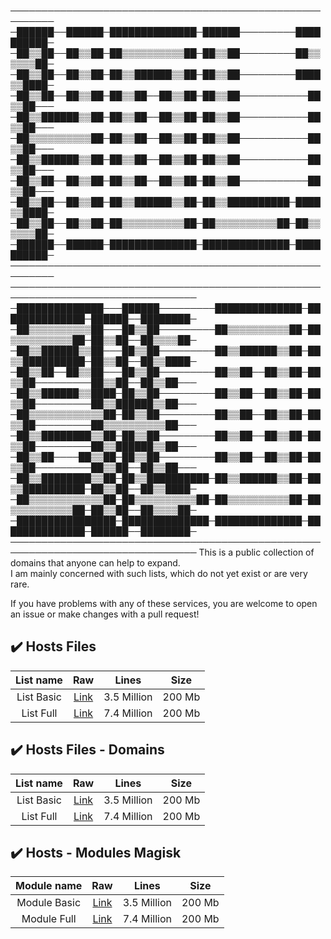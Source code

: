 
─────────────────────────────────────────────────────────
─██████──██████─██████████████─██████─────────██████████─
─██▒▒██──██▒▒██─██▒▒▒▒▒▒▒▒▒▒██─██▒▒██─────────██▒▒▒▒▒▒██─
─██▒▒██──██▒▒██─██▒▒██████▒▒██─██▒▒██─────────████▒▒████─
─██▒▒██──██▒▒██─██▒▒██──██▒▒██─██▒▒██───────────██▒▒██───
─██▒▒██████▒▒██─██▒▒██──██▒▒██─██▒▒██───────────██▒▒██───
─██▒▒▒▒▒▒▒▒▒▒██─██▒▒██──██▒▒██─██▒▒██───────────██▒▒██───
─██▒▒██████▒▒██─██▒▒██──██▒▒██─██▒▒██───────────██▒▒██───
─██▒▒██──██▒▒██─██▒▒██──██▒▒██─██▒▒██───────────██▒▒██───
─██▒▒██──██▒▒██─██▒▒██████▒▒██─██▒▒██████████─████▒▒████─
─██▒▒██──██▒▒██─██▒▒▒▒▒▒▒▒▒▒██─██▒▒▒▒▒▒▒▒▒▒██─██▒▒▒▒▒▒██─
─██████──██████─██████████████─██████████████─██████████─
─────────────────────────────────────────────────────────
────────────────────────────────────────────────────────────────────────────────
─██████████████───██████─────────██████████████─██████████████─██████──████████─
─██▒▒▒▒▒▒▒▒▒▒██───██▒▒██─────────██▒▒▒▒▒▒▒▒▒▒██─██▒▒▒▒▒▒▒▒▒▒██─██▒▒██──██▒▒▒▒██─
─██▒▒██████▒▒██───██▒▒██─────────██▒▒██████▒▒██─██▒▒██████████─██▒▒██──██▒▒████─
─██▒▒██──██▒▒██───██▒▒██─────────██▒▒██──██▒▒██─██▒▒██─────────██▒▒██──██▒▒██───
─██▒▒██████▒▒████─██▒▒██─────────██▒▒██──██▒▒██─██▒▒██─────────██▒▒██████▒▒██───
─██▒▒▒▒▒▒▒▒▒▒▒▒██─██▒▒██─────────██▒▒██──██▒▒██─██▒▒██─────────██▒▒▒▒▒▒▒▒▒▒██───
─██▒▒████████▒▒██─██▒▒██─────────██▒▒██──██▒▒██─██▒▒██─────────██▒▒██████▒▒██───
─██▒▒██────██▒▒██─██▒▒██─────────██▒▒██──██▒▒██─██▒▒██─────────██▒▒██──██▒▒██───
─██▒▒████████▒▒██─██▒▒██████████─██▒▒██████▒▒██─██▒▒██████████─██▒▒██──██▒▒████─
─██▒▒▒▒▒▒▒▒▒▒▒▒██─██▒▒▒▒▒▒▒▒▒▒██─██▒▒▒▒▒▒▒▒▒▒██─██▒▒▒▒▒▒▒▒▒▒██─██▒▒██──██▒▒▒▒██─
─████████████████─██████████████─██████████████─██████████████─██████──████████─
────────────────────────────────────────────────────────────────────────────────
This is a public collection of domains that anyone can help to expand.  
I am mainly concerned with such lists, which do not yet exist or are very rare.  

If you have problems with any of these services, you are welcome to open an issue or make changes with a pull request!  

## ✔️ Hosts Files

| List name | Raw | Lines | Size |
| :----: | :----: | :----: | :----: |
| List Basic | [Link](https://perflyst.github.io/PiHoleBlocklist/AmazonFireTV.txt) | 3.5 Million | 200 Mb |
| List Full | [Link](https://perflyst.github.io/PiHoleBlocklist/SessionReplay.txt) | 7.4 Million | 200 Mb |


## ✔️ Hosts Files - Domains

| List name | Raw | Lines | Size |
| :----: | :----: | :----: | :----: |
| List Basic | [Link](https://perflyst.github.io/PiHoleBlocklist/AmazonFireTV.txt) | 3.5 Million | 200 Mb |
| List Full | [Link](https://perflyst.github.io/PiHoleBlocklist/SessionReplay.txt) | 7.4 Million | 200 Mb |

## ✔️ Hosts - Modules Magisk

| Module name | Raw | Lines | Size |
| :----: | :----: | :----: | :----: |
| Module Basic | [Link](https://perflyst.github.io/PiHoleBlocklist/AmazonFireTV.txt) | 3.5 Million | 200 Mb |
| Module Full | [Link](https://perflyst.github.io/PiHoleBlocklist/SessionReplay.txt) | 7.4 Million | 200 Mb |
